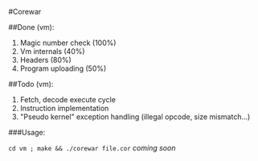 #Corewar

##Done (vm):
1. Magic number check (100%)
2. Vm internals (40%)
3. Headers (80%)
4. Program uploading (50%)

##Todo (vm):
1. Fetch, decode execute cycle
2. Instruction implementation
3. "Pseudo kernel" exception handling (illegal opcode, size mismatch...)


###Usage:

`cd vm ; make && ./corewar file.cor`
_coming soon_